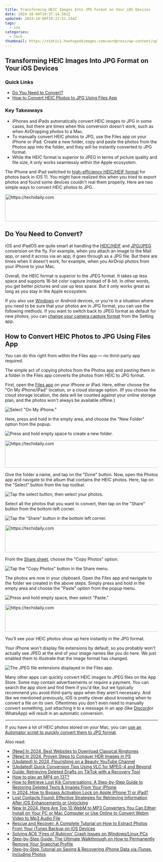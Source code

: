 ```yaml
---
title: Transforming HEIC Images Into JPG Format on Your iOS Devices
date: 2024-10-04T19:37:14.581Z
updated: 2024-10-06T19:21:51.144Z
tags:
  - ios
categories:
  - tech
thumbnail: https://static1.howtogeekimages.com/wordpress/wp-content/uploads/2023/08/52421386363_8747a89956_o.jpg
---
```


## Transforming HEIC Images Into JPG Format on Your iOS Devices

### Quick Links

* [Do You Need to Convert?](https://fox-friendly.techidaily.com/2024-approved-making-avatar-creation-a-breeze-in-the-digital-realm/)
* [How to Convert HEIC Photos to JPG Using Files App](https://instagram-videos.techidaily.com/updated-in-2024-accelerating-instagram-videos-quick-tips/)

### Key Takeaways

* iPhones and iPads automatically convert HEIC images to JPG in some cases, but there are times when this conversion doesn't work, such as when AirDropping photos to a Mac.
* To manually convert HEIC photos to JPG, use the Files app on your iPhone or iPad. Create a new folder, copy and paste the photos from the Photos app into the folder, and they will be instantly converted to JPG format.
* While the HEIC format is superior to JPEG in terms of picture quality and file size, it only works seamlessly within the Apple ecosystem.

 The iPhone and iPad switched to [high-efficiency HEIC/HEIF format](https://win11-tips.techidaily.com/how-to-endure-and-correct-win11s-fatal-bug/) for photos back in iOS 11\. You might have realized this when you tried to export photos and found some devices couldn't real them properly. Here are two simple ways to convert HEIC photos to JPG.

<!-- affiliate ads begin -->
<a href="https://appsumo.8odi.net/c/5597632/2082538/7443" target="_top" id="2082538">
  <img src="//a.impactradius-go.com/display-ad/7443-2082538" border="0" alt="https://techidaily.com" width="728" height="90"/>
</a>
<img height="0" width="0" src="https://appsumo.8odi.net/i/5597632/2082538/7443" style="position:absolute;visibility:hidden;" border="0" />
<!-- affiliate ads end -->

##  Do You Need to Convert?

 iOS and iPadOS are quite smart at handling the [HEIC/HEIF](https://win11-tips.techidaily.com/how-to-endure-and-correct-win11s-fatal-bug/) and [JPG/JPEG](https://change-location.techidaily.com/ways-to-trade-pokemon-go-from-far-away-on-vivo-y27s-drfone-by-drfone-virtual-android/) conversion on the fly. For example, when you attach an image to the Mail app, or send it across via an app, it goes through as a JPG file. But there are times when it doesn't work, for example, when you AirDrop photos from your iPhone to your Mac.

 Overall, the HEIC format is superior to the JPEG format. It takes up less space and supports 16-bit color capture instead of 8-bit. In other words, you get better pictures and use up less space. But it only works great as long as you stay in the Apple ecosystem.

 If you also use [Windows](https://some-knowledge.techidaily.com/new-gopro-showdown-full-review-and-ratings/) or Android devices, or you're in a situation where you need to be sure that your photos are in JPG format, you can use the following methods. If you want to switch back to JPEG format as default for new photos, you can [change your camera capture format](https://data-safeguard.techidaily.com/boost-your-digital-footprint-with-cookiebots-advanced-tools/) from the Setting app.

##  How to Convert HEIC Photos to JPG Using Files App

 You can do this right from within the Files app — no third-party app required.

 The simple act of copying photos from the Photos app and pasting them in a folder in the Files app converts the photos from HEIC to JPG format.

 First, open the [Files app](https://facebook-video-content.techidaily.com/new-in-2024-streamers-playbook-broadcasting-to-facebook-network/) on your iPhone or iPad. Here, either choose the "On My iPhone/iPad" location, or a cloud storage option. (If you choose the cloud storage location, the data will be counted against your online storage plan, and the photos won't always be available offline.)

![Select "On My iPhone."](https://static1.howtogeekimages.com/wordpress/wp-content/uploads/2023/08/on-my-iphone.png) 

 Here, press and hold in the empty area, and choose the "New Folder" option from the popup.

![Press and hold empty space to create a new folder.](https://static1.howtogeekimages.com/wordpress/wp-content/uploads/2023/08/new-folder-on-iphone.png) 

<!-- affiliate ads begin -->
<a href="https://aligracehair.sjv.io/c/5597632/1997662/19272" target="_top" id="1997662">
  <img src="//a.impactradius-go.com/display-ad/19272-1997662" border="0" alt="https://techidaily.com" width="728" height="90"/>
</a>
<img height="0" width="0" src="https://aligracehair.sjv.io/i/5597632/1997662/19272" style="position:absolute;visibility:hidden;" border="0" />
<!-- affiliate ads end -->

 Give the folder a name, and tap on the "Done" button. Now, open the Photos app and navigate to the album that contains the HEIC photos. Here, tap on the "Select" button from the top toolbar.

![Tap the select button, then select your photos.](https://static1.howtogeekimages.com/wordpress/wp-content/uploads/2023/08/select.png) 

 Select all the photos that you want to convert, then tap on the "Share" button from the bottom-left corner.

![Tap the "Share" button in the bottom left corner.](https://static1.howtogeekimages.com/wordpress/wp-content/uploads/2023/08/click-the-share-button.png) 

<!-- affiliate ads begin -->
<a href="https://unicoeye.pxf.io/c/5597632/2148772/18498" target="_top" id="2148772">
  <img src="//a.impactradius-go.com/display-ad/18498-2148772" border="0" alt="https://techidaily.com" width="728" height="90"/>
</a>
<img height="0" width="0" src="https://unicoeye.pxf.io/i/5597632/2148772/18498" style="position:absolute;visibility:hidden;" border="0" />
<!-- affiliate ads end -->

 From the [Share sheet](https://screen-mirror.techidaily.com/overview-of-the-best-motorola-moto-e13-screen-mirroring-app-drfone-by-drfone-android/), choose the "Copy Photos" option.

![Tap the "Copy Photos" button in the Share menu.](https://static1.howtogeekimages.com/wordpress/wp-content/uploads/2023/08/tap-copy-photos.png) 

 The photos are now in your clipboard. Open the Files app and navigate to the folder we created in the above steps. Simply press and hold in the empty area and choose the "Paste" option from the popup menu.

![Press and hold empty space, then select "Paste."](https://static1.howtogeekimages.com/wordpress/wp-content/uploads/2023/08/paste-new-images.png) 

<!-- affiliate ads begin -->
<a href="https://appsumo.8odi.net/c/5597632/2151864/7443" target="_top" id="2151864">
  <img src="//a.impactradius-go.com/display-ad/7443-2151864" border="0" alt="https://techidaily.com" width="600" height="90"/>
</a>
<img height="0" width="0" src="https://appsumo.8odi.net/i/5597632/2151864/7443" style="position:absolute;visibility:hidden;" border="0" />
<!-- affiliate ads end -->

 You'll see your HEIC photos show up here instantly in the JPG format.

 Your iPhone won't display file extensions by default, so you probably won't actually see JPEG at the end of your image names like you do here. We just enabled them to illustrate that the image format has changed. 

![The JPEG file extensions displayed in the Files app.](https://static1.howtogeekimages.com/wordpress/wp-content/uploads/2023/08/jpeg-file-extensions.png) 

 Many other apps can quickly convert HEIC images to JPEG files on the App Store. Some may contain advertisements or require a payment. You can search the app store and find them if you'd like, but we typically recommend you avoid third-party apps when they aren't necessary. And like we mentioned previously, iOS is pretty clever about knowing when to convert a file on its own. Oftentimes you don't even need to manually convert something, just attaching it to a message in an app (like [Discord](https://extra-lessons.techidaily.com/best-of-the-best-ultimate-list-of-gopro-casings-for-2024/)or WhatsApp) will result in an automatic conversion. 

---

 If you have a lot of HEIC photos stored on your Mac, you can [use an Automator script to quickly convert them to JPG format](https://youtube-help.techidaily.com/in-2024-top-6-youtube-shorts-downloaders-free-and-online/).

<ins class="adsbygoogle"
     style="display:block"
     data-ad-format="autorelaxed"
     data-ad-client="ca-pub-7571918770474297"
     data-ad-slot="1223367746"></ins>

<ins class="adsbygoogle"
     style="display:block"
     data-ad-client="ca-pub-7571918770474297"
     data-ad-slot="8358498916"
     data-ad-format="auto"
     data-full-width-responsive="true"></ins>

<span class="atpl-alsoreadstyle">Also read:</span>
<div><ul>
<li><a href="https://fox-cloud.techidaily.com/new-in-2024-best-websites-to-download-classical-ringtones/"><u>[New] In 2024, Best Websites to Download Classical Ringtones</u></a></li>
<li><a href="https://fox-boxes.techidaily.com/new-in-2024-proven-steps-to-conquer-hdr-images-in-ps/"><u>[New] In 2024, Proven Steps to Conquer HDR Images in PS</u></a></li>
<li><a href="https://youtube-web.techidaily.com/ed-in-2024-flourishing-on-a-beauty-youtube-channel/"><u>[Updated] In 2024, Flourishing on a Beauty YouTube Channel</u></a></li>
<li><a href="https://extra-skills.techidaily.com/updated-quick-conversion-tips-using-vlc-for-mpeg-4-and-beyond/"><u>[Updated] Quick Conversion Tips Using VLC for MPEG-4 and Beyond</u></a></li>
<li><a href="https://os-tips.techidaily.com/guide-retrieving-deleted-drafts-on-tiktok-with-a-recovery-tool/"><u>Guide: Retrieving Deleted Drafts on TikTok with a Recovery Tool</u></a></li>
<li><a href="https://blog-min.techidaily.com/how-to-play-an-mp4-on-13t-by-aiseesoft-video-converter-play-mp4-on-android/"><u>How to play an MP4 on 13T?</u></a></li>
<li><a href="https://os-tips.techidaily.com/how-to-retrieve-lost-kik-conversations-a-step-by-step-guide-to-restoring-deleted-texts-and-images-from-your-iphone/"><u>How to Retrieve Lost Kik Conversations: A Step-by-Step Guide to Restoring Deleted Texts & Images From Your iPhone</u></a></li>
<li><a href="https://activate-lock.techidaily.com/in-2024-how-to-bypass-activation-lock-on-apple-iphone-11-or-ipad-by-drfone-ios/"><u>In 2024, How to Bypass Activation Lock on Apple iPhone 11 or iPad?</u></a></li>
<li><a href="https://os-tips.techidaily.com/lost-contacts-found-effective-strategies-for-retrieving-information-after-ios-enhancements-or-unlocking/"><u>Lost Contacts Found: Effective Strategies for Retrieving Information After iOS Enhancements or Unlocking</u></a></li>
<li><a href="https://video-creation-software.techidaily.com/new-in-2024-here-are-top-10-webm-to-mp3-converters-you-can-either-install-on-your-pc-or-mac-computer-or-use-online-to-convert-webm-video-to-mp3-audio-file.m/"><u>New In 2024, Here Are Top 10 WebM to MP3 Converters You Can Either Install on Your PC or Mac Computer or Use Online to Convert Webm Video to Mp3 Audio File</u></a></li>
<li><a href="https://os-tips.techidaily.com/rescue-and-recover-a-complete-tutorial-on-how-to-extract-photos-from-your-itunes-backup-on-ios-devices/"><u>Rescue and Recover: A Complete Tutorial on How to Extract Photos From Your iTunes Backup on iOS Devices</u></a></li>
<li><a href="https://win-answers.techidaily.com/solving-ac6-fires-of-rubicon-crash-issues-on-windowslinux-pcs/"><u>Solving AC6 'Fires of Rubicon' Crash Issues on Windows/Linux PCs</u></a></li>
<li><a href="https://os-tips.techidaily.com/step-by-step-guide-the-ultimate-walkthrough-on-how-to-permanently-remove-your-snapchat-profile/"><u>Step-by-Step Guide: The Ultimate Walkthrough on How to Permanently Remove Your Snapchat Profile</u></a></li>
<li><a href="https://os-tips.techidaily.com/step-by-step-tutorial-on-saving-and-recovering-iphone-data-via-itunes-including-photos/"><u>Step-by-Step Tutorial on Saving & Recovering iPhone Data via iTunes, Including Photos</u></a></li>
</ul></div>


